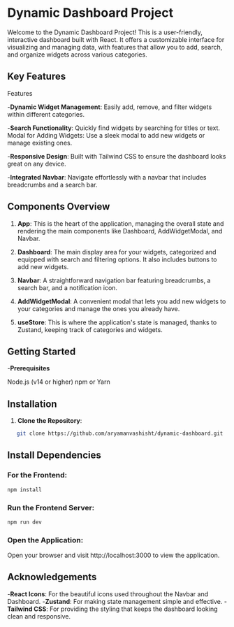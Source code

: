 # Dynamic Dashboard Project

Welcome to the Dynamic Dashboard Project! This is a user-friendly, interactive dashboard built with React. It offers a customizable interface for visualizing and managing data, with features that allow you to add, search, and organize widgets across various categories.

## Key Features

Features

-**Dynamic Widget Management**: Easily add, remove, and filter widgets within different categories.

-**Search Functionality**: Quickly find widgets by searching for titles or text.
Modal for Adding Widgets: Use a sleek modal to add new widgets or manage existing ones.

-**Responsive Design**: Built with Tailwind CSS to ensure the dashboard looks great on any device.

-**Integrated Navbar**: Navigate effortlessly with a navbar that includes breadcrumbs and a search bar.

## Components Overview

1. **App**: This is the heart of the application, managing the overall state and rendering the main components like Dashboard, AddWidgetModal, and Navbar.

2. **Dashboard**: The main display area for your widgets, categorized and equipped with search and filtering options. It also includes buttons to add new widgets.

3. **Navbar**: A straightforward navigation bar featuring breadcrumbs, a search bar, and a notification icon.

4. **AddWidgetModal**: A convenient modal that lets you add new widgets to your categories and manage the ones you already have.

5. **useStore**: This is where the application's state is managed, thanks to Zustand, keeping track of categories and widgets.

## Getting Started

-**Prerequisites**

Node.js (v14 or higher)
npm or Yarn

## Installation

1. **Clone the Repository**:

```bash
   git clone https://github.com/aryamanvashisht/dynamic-dashboard.git
```

## Install Dependencies

### For the Frontend:

```bash
npm install
```

### Run the Frontend Server:

```bash
npm run dev
```

### Open the Application:

Open your browser and visit http://localhost:3000 to view the application.

## Acknowledgements

-**React Icons**: For the beautiful icons used throughout the Navbar and Dashboard.
-**Zustand**: For making state management simple and effective.
-**Tailwind CSS**: For providing the styling that keeps the dashboard looking clean and responsive.
